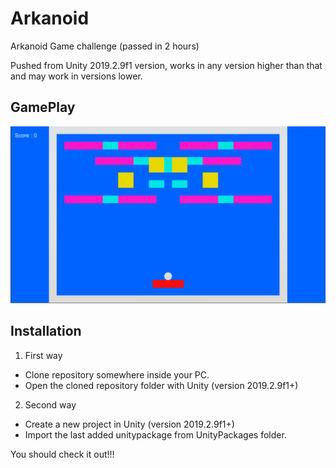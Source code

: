 # Arkanoid

Arkanoid Game challenge (passed in 2 hours)

Pushed from Unity 2019.2.9f1 version, works in any version higher than that and may work in versions lower.


## GamePlay

![GamePlay](/Images/arkanoid.png?raw=true "GamePlay")


## Installation

1) First way 
- Clone repository somewhere inside your PC.
- Open the cloned repository folder with Unity (version 2019.2.9f1+)

2) Second way
- Create a new project in Unity (version 2019.2.9f1+)
- Import the last added unitypackage from UnityPackages folder. 



You should check it out!!!
